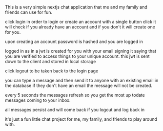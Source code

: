 This is a very simple nextjs chat application that me and my family and friends can use for fun.

click login in order to login or create an account with a single button click it will check if you already have an account and if you don't it will create one for you.

upon creating an account password is hashed and you are logged in

logged in as in a jwt is created for you with your email signing it saying that you are verified to access things to your unique account. this jwt is sent down to the client and stored in local storage

click logout to be taken back to the login page

you can type a message and then send it to anyone with an existing email in the database if they don't have an email the message will not be created. 

every 5 seconds the messages refresh so you get the most up todate messages coming to your inbox. 

all messages persist and will come back if you logout and log back in

it's just a fun little chat project for me, my family, and friends to play around with.

